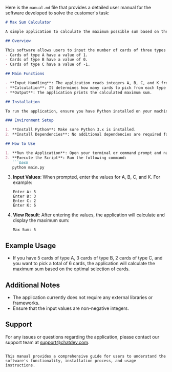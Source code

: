 Here is the `manual.md` file that provides a detailed user manual for the software developed to solve the customer's task:

```markdown
# Max Sum Calculator

A simple application to calculate the maximum possible sum based on the number of cards picked from different types.

## Overview

This software allows users to input the number of cards of three types (A, B, and C) and a total number of cards (K) to pick. The application calculates the maximum sum based on the values of the cards:
- Cards of type A have a value of 1.
- Cards of type B have a value of 0.
- Cards of type C have a value of -1.

## Main Functions

- **Input Handling**: The application reads integers A, B, C, and K from standard input.
- **Calculation**: It determines how many cards to pick from each type to maximize the sum.
- **Output**: The application prints the calculated maximum sum.

## Installation

To run the application, ensure you have Python installed on your machine. You can download it from [python.org](https://www.python.org/downloads/).

### Environment Setup

1. **Install Python**: Make sure Python 3.x is installed.
2. **Install Dependencies**: No additional dependencies are required for this application.

## How to Use

1. **Run the Application**: Open your terminal or command prompt and navigate to the directory where `main.py` is located.
2. **Execute the Script**: Run the following command:
   ```bash
   python main.py
   ```
3. **Input Values**: When prompted, enter the values for A, B, C, and K. For example:
   ```
   Enter A: 5
   Enter B: 3
   Enter C: 2
   Enter K: 6
   ```
4. **View Result**: After entering the values, the application will calculate and display the maximum sum:
   ```
   Max Sum: 5
   ```

## Example Usage

- If you have 5 cards of type A, 3 cards of type B, 2 cards of type C, and you want to pick a total of 6 cards, the application will calculate the maximum sum based on the optimal selection of cards.

## Additional Notes

- The application currently does not require any external libraries or frameworks.
- Ensure that the input values are non-negative integers.

## Support

For any issues or questions regarding the application, please contact our support team at support@chatdev.com.

```

This manual provides a comprehensive guide for users to understand the software's functionality, installation process, and usage instructions.